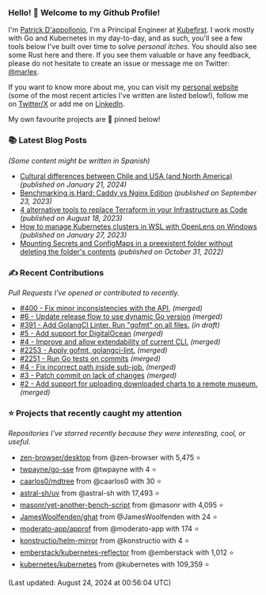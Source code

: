 ### Hello! 👋 Welcome to my Github Profile!

I'm [Patrick D'appollonio](https://www.patrickdap.com), I'm a Principal Engineer at [Kubefirst](https://kubefirst.io). I work mostly with Go and Kubernetes in my day-to-day, and as such, you'll see a few tools below I've built over time to solve *personal itches*. You should also see some Rust here and there. If you see them valuable or have any feedback, please do not hesitate to create an issue or message me on Twitter: [@marlex](https://twitter.com/marlex).

If you want to know more about me, you can visit my [personal website](https://www.patrickdap.com) (some of the most recent articles I've written are listed below!), follow me on [Twitter/X](https://twitter.com/marlex) or add me on [LinkedIn](https://www.linkedin.com/in/patrickdappollonio/).

My own favourite projects are 📌 pinned below!

### 📚 Latest Blog Posts

*(Some content might be written in Spanish)*


* [Cultural differences between Chile and USA (and North America)](https://www.patrickdap.com/post/cultural-differences-chile-usa/?ref=github-profile) *(published on January 21, 2024)*
* [Benchmarking is Hard: Caddy vs Nginx Edition](https://www.patrickdap.com/post/benchmarking-is-hard/?ref=github-profile) *(published on September 23, 2023)*
* [4 alternative tools to replace Terraform in your Infrastructure as Code](https://www.patrickdap.com/post/ideas-replace-terraform/?ref=github-profile) *(published on August 18, 2023)*
* [How to manage Kubernetes clusters in WSL with OpenLens on Windows](https://www.patrickdap.com/post/openlens-wsl/?ref=github-profile) *(published on January 27, 2023)*
* [Mounting Secrets and ConfigMaps in a preexistent folder without deleting the folder's contents](https://www.patrickdap.com/post/mounting-secrets-configmaps-without-deleting/?ref=github-profile) *(published on October 31, 2022)*

### ✍️ Recent Contributions

*Pull Requests I've opened or contributed to recently.*


* [#400 - Fix minor inconsistencies with the API.](https://github.com/konstructio/kubefirst-api/pull/400) *(merged)*
* [#6 - Update release flow to use dynamic Go version](https://github.com/konstructio/dropkick/pull/6) *(merged)*
* [#391 - Add GolangCI Linter. Run "gofmt" on all files.](https://github.com/konstructio/kubefirst-api/pull/391) *(in draft)*
* [#5 - Add support for DigitalOcean](https://github.com/konstructio/dropkick/pull/5) *(merged)*
* [#4 - Improve and allow extendability of current CLI.](https://github.com/konstructio/dropkick/pull/4) *(merged)*
* [#2253 - Apply gofmt, golangci-lint.](https://github.com/konstructio/kubefirst/pull/2253) *(merged)*
* [#2251 - Run Go tests on commits](https://github.com/konstructio/kubefirst/pull/2251) *(merged)*
* [#4 - Fix incorrect path inside sub-job.](https://github.com/konstructio/charts-mirror/pull/4) *(merged)*
* [#3 - Patch commit on lack of changes](https://github.com/konstructio/charts-mirror/pull/3) *(merged)*
* [#2 - Add support for uploading downloaded charts to a remote museum.](https://github.com/konstructio/charts-mirror/pull/2) *(merged)*

### ⭐ Projects that recently caught my attention

*Repositories I've starred recently because they were interesting, cool, or useful.*


* [zen-browser/desktop](https://github.com/zen-browser/desktop) from @zen-browser with 5,475 ⭐️
* [twpayne/go-sse](https://github.com/twpayne/go-sse) from @twpayne with 4 ⭐️
* [caarlos0/mdtree](https://github.com/caarlos0/mdtree) from @caarlos0 with 30 ⭐️
* [astral-sh/uv](https://github.com/astral-sh/uv) from @astral-sh with 17,493 ⭐️
* [masonr/yet-another-bench-script](https://github.com/masonr/yet-another-bench-script) from @masonr with 4,095 ⭐️
* [JamesWoolfenden/ghat](https://github.com/JamesWoolfenden/ghat) from @JamesWoolfenden with 24 ⭐️
* [moderato-app/approf](https://github.com/moderato-app/approf) from @moderato-app with 174 ⭐️
* [konstructio/helm-mirror](https://github.com/konstructio/helm-mirror) from @konstructio with 4 ⭐️
* [emberstack/kubernetes-reflector](https://github.com/emberstack/kubernetes-reflector) from @emberstack with 1,012 ⭐️
* [kubernetes/kubernetes](https://github.com/kubernetes/kubernetes) from @kubernetes with 109,359 ⭐️

(Last updated: August 24, 2024 at 00:56:04 UTC)
